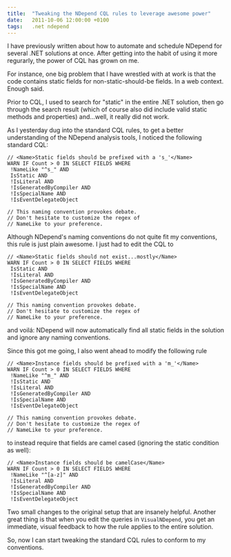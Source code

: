 ```yaml
---
title:  "Tweaking the NDepend CQL rules to leverage awesome power"
date:   2011-10-06 12:00:00 +0100
tags: 	.net ndepend
---
```



I have previously written about how to automate and schedule NDepend for several
.NET solutions at once. After getting into the habit of using it more regurarly,
the power of CQL has grown on me.

For instance, one big problem that I have wrestled with at work is that the code
contains static fields for non-static-should-be fields. In a web context. Enough
said.

Prior to CQL, I used to search for "static" in the entire .NET solution, then go
through the search result (which of course also did include valid static methods
and properties) and...well, it really did not work.

As I yesterday dug into the standard CQL rules, to get a better understanding of
the NDepend analysis tools, I noticed the following standard CQL:

	// <Name>Static fields should be prefixed with a 's_'</Name>
	WARN IF Count > 0 IN SELECT FIELDS WHERE 
	 !NameLike "^s_" AND 
	 IsStatic AND 
	 !IsLiteral AND 
	 !IsGeneratedByCompiler AND 
	 !IsSpecialName AND 
	 !IsEventDelegateObject 

	// This naming convention provokes debate.
	// Don't hesitate to customize the regex of 
	// NameLike to your preference.

Although NDepend's naming conventions do not quite fit my conventions, this rule
is just plain awesome. I just had to edit the CQL to

	// <Name>Static fields should not exist...mostly</Name>
	WARN IF Count > 0 IN SELECT FIELDS WHERE 
	 IsStatic AND 
	 !IsLiteral AND 
	 !IsGeneratedByCompiler AND 
	 !IsSpecialName AND 
	 !IsEventDelegateObject 

	// This naming convention provokes debate.
	// Don't hesitate to customize the regex of 
	// NameLike to your preference.

and voilá: NDepend will now automatically find all static fields in the solution
and ignore any naming conventions.

Since this got me going, I also went ahead to modify the following rule

	// <Name>Instance fields should be prefixed with a 'm_'</Name>
	WARN IF Count > 0 IN SELECT FIELDS WHERE 
	 !NameLike "^m_" AND 
	 !IsStatic AND 
	 !IsLiteral AND 
	 !IsGeneratedByCompiler AND 
	 !IsSpecialName AND 
	 !IsEventDelegateObject 

	// This naming convention provokes debate.
	// Don't hesitate to customize the regex of 
	// NameLike to your preference.

to instead require that fields are camel cased (ignoring the static condition as
well):

	// <Name>Instance fields should be camelCase</Name>
	WARN IF Count > 0 IN SELECT FIELDS WHERE 
	 !NameLike "^[a-z]" AND 
	 !IsLiteral AND 
	 !IsGeneratedByCompiler AND 
	 !IsSpecialName AND 
	 !IsEventDelegateObject

Two small changes to the original setup that are insanely helpful. Another great
thing is that when you edit the queries in `VisualNDepend`, you get an immediate,
visual feedback to how the rule applies to the entire solution.

So, now I can start tweaking the standard CQL rules to conform to my conventions.



